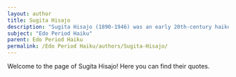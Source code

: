 ```yaml
---
layout: author
title: Sugita Hisajo
description: "Sugita Hisajo (1890-1946) was an early 20th-century haiku poet who drew inspiration from the Edo Period but inflected her work with a modern sensibility, often discussing nature and personal experience."
subject: "Edo Period Haiku"
parent: Edo Period Haiku
permalink: /Edo Period Haiku/authors/Sugita-Hisajo/
---
```


Welcome to the page of Sugita Hisajo! Here you can find their quotes.

